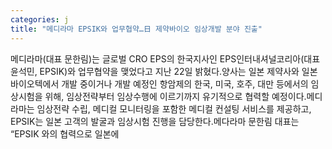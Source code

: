 ```yaml
---
categories: j
title: "메디라마 EPSIK와 업무협약…日 제약바이오 임상개발 분야 진출"
---
```

메디라마(대표 문한림)는 글로벌 CRO EPS의 한국지사인 EPS인터내셔널코리아(대표 윤석민, EPSIK)와 업무협약을 맺었다고 지난 22일 밝혔다.양사는 일본 제약사와 일본 바이오텍에서 개발 중이거나 개발 예정인 항암제의 한국, 미국, 호주, 대만 등에서의 임상시험을 위해, 임상전략부터 임상수행에 이르기까지 유기적으로 협력할 예정이다.메디라마는 임상전략 수립, 메디컬 모니터링을 포함한 메디컬 컨설팅 서비스를 제공하고, EPSIK는 일본 고객의 발굴과 임상시험 진행을 담당한다.메다라마 문한림 대표는 “EPSIK 와의 협력으로 일본에